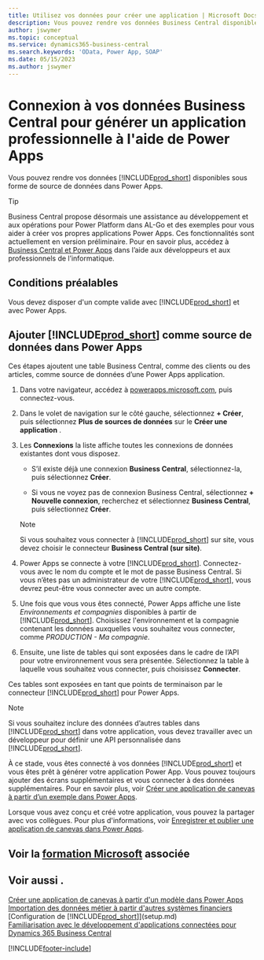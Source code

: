 ```yaml
---
title: Utilisez vos données pour créer une application | Microsoft Docs
description: Vous pouvez rendre vos données Business Central disponibles sous forme de source de données et spécifier une URL OData de vos services Web pour générer une application métier à l'aide de Power Apps.
author: jswymer
ms.topic: conceptual
ms.service: dynamics365-business-central
ms.search.keywords: 'OData, Power App, SOAP'
ms.date: 05/15/2023
ms.author: jswymer
---
```

# <a name="connecting-to-your-business-central-data-to-build-a-business-app-using-power-apps" />Connexion à vos données Business Central pour générer un application professionnelle à l'aide de Power Apps

Vous pouvez rendre vos données [!INCLUDE[prod_short](includes/prod_short.md)] disponibles sous forme de source de données dans Power Apps.  

> [!TIP]  
> Business Central propose désormais une assistance au développement et aux opérations pour Power Platform dans AL-Go et des exemples pour vous aider à créer vos propres applications Power Apps. Ces fonctionnalités sont actuellement en version préliminaire. Pour en savoir plus, accédez à [Business Central et Power Apps](/dynamics365/business-central/dev-itpro/powerplatform/power-apps-overview) dans l’aide aux développeurs et aux professionnels de l’informatique.

## <a name="prerequisites" />Conditions préalables

Vous devez disposer d'un compte valide avec [!INCLUDE[prod_short](includes/prod_short.md)] et avec Power Apps.  

## <a name="add-includeprodshortincludesprodshortmd-as-a-data-source-in-power-apps" />Ajouter [!INCLUDE[prod_short](includes/prod_short.md)] comme source de données dans Power Apps

Ces étapes ajoutent une table Business Central, comme des clients ou des articles, comme source de données d’une Power Apps application.

1. Dans votre navigateur, accédez à [powerapps.microsoft.com](https://powerapps.microsoft.com/), puis connectez-vous.
2. Dans le volet de navigation sur le côté gauche, sélectionnez **+ Créer**, puis sélectionnez **Plus de sources de données** sur le **Créer une application** .
  
   <!-- This step opens Power Apps canavs. On first sign-in, you must specify the country/region.  -->
3. Les **Connexions** la liste affiche toutes les connexions de données existantes dont vous disposez.

   - S’il existe déjà une connexion **Business Central**, sélectionnez-la, puis sélectionnez **Créer**.

   - Si vous ne voyez pas de connexion Business Central, sélectionnez **+ Nouvelle connexion**, recherchez et sélectionnez **Business Central**, puis sélectionnez **Créer**.

   > [!NOTE]
   > Si vous souhaitez vous connecter à [!INCLUDE[prod_short](includes/prod_short.md)] sur site, vous devez choisir le connecteur **Business Central (sur site)**.  
  
4. Power Apps se connecte à votre [!INCLUDE[prod_short](includes/prod_short.md)]. Connectez-vous avec le nom du compte et le mot de passe Business Central. Si vous n’êtes pas un administrateur de votre [!INCLUDE[prod_short](includes/prod_short.md)], vous devrez peut-être vous connecter avec un autre compte.  
5. Une fois que vous vous êtes connecté, Power Apps affiche une liste *Environnements et compagnies* disponibles à partir de [!INCLUDE[prod_short](includes/prod_short.md)]. Choisissez l'environnement et la compagnie contenant les données auxquelles vous souhaitez vous connecter, comme *PRODUCTION - Ma compagnie*.  
6. Ensuite, une liste de tables qui sont exposées dans le cadre de l’API pour votre environnement vous sera présentée. Sélectionnez la table à laquelle vous souhaitez vous connecter, puis choisissez **Connecter**.

Ces tables sont exposées en tant que points de terminaison par le connecteur [!INCLUDE[prod_short](includes/prod_short.md)] pour Power Apps.  

> [!NOTE]
> Si vous souhaitez inclure des données d’autres tables dans [!INCLUDE[prod_short](includes/prod_short.md)] dans votre application, vous devez travailler avec un développeur pour définir une API personnalisée dans [!INCLUDE[prod_short](includes/prod_short.md)].  

À ce stade, vous êtes connecté à vos données [!INCLUDE[prod_short](includes/prod_short.md)] et vous êtes prêt à générer votre application Power App. Vous pouvez toujours ajouter des écrans supplémentaires et vous connecter à des données supplémentaires. Pour en savoir plus, voir [Créer une application de canevas à partir d’un exemple dans Power Apps](/powerapps/maker/canvas-apps/open-and-run-a-sample-app).  

Lorsque vous avez conçu et créé votre application, vous pouvez la partager avec vos collègues. Pour plus d'informations, voir [Enregistrer et publier une application de canevas dans Power Apps](/powerapps/maker/canvas-apps/save-publish-app).  

<!--
## <a name="sample-apps-to-get-started" />Sample apps to get started

As a preview version, Business Central offers several sample apps that you can use as a starting point for building your own apps that use Business Central data. These sample apps are available in the [Business Central Demos](https://github.com/BusinessCentralDemos) repo on GitHub. For a quick overview on the apps, go to [Power Apps samples for Business Central](/dynamics365/business-central/dev-itpro/powerplatform/power-apps-samples).

## <a name="develop-and-maintain-apps-application-lifecycle-management" />Develop and maintain apps application lifecycle management

As an app developer, you may already be familiar with Business Central AL-Go. AL-Go is set of tools on GiHub that enables you to maintain professional DevOps processes for your Business Central AL projects. AL-Go supports source control and activities, like building, testing, and deploying. As a preview, Business Central now offers an Al-Go version that supports for Power Platform solutions. The preview, for example, includes workflows that let you push and pull Power Platfrom changes to and from enviroments. You can access the tools at [https://github.com/BusinessCentralDemos/AL-Go-PTE](https://github.com/BusinessCentralDemos/AL-Go-PTE). For more information, see [Application lifecycle management for Power Apps in Business Central](/dynamics365/business-central/dev-itpro/powerplatform/power-apps-alm).-->

## <a name="see-related-microsoft-trainingtrainingpathspower-apps-power-automate-business-central" />Voir la [formation Microsoft](/training/paths/power-apps-power-automate-business-central/) associée

## <a name="see-also" />Voir aussi .

[Créer une application de canevas à partir d'un modèle dans Power Apps](/powerapps/maker/canvas-apps/get-started-test-drive)  
[Importation des données métier à partir d'autres systèmes financiers](across-import-data-configuration-packages.md)  
[Configuration de [!INCLUDE[prod_short](includes/prod_short.md)]](setup.md)  
[Familiarisation avec le développement d'applications connectées pour Dynamics 365 Business Central](/dynamics365/business-central/dev-itpro/developer/devenv-develop-connect-apps)  

[!INCLUDE[footer-include](includes/footer-banner.md)]
